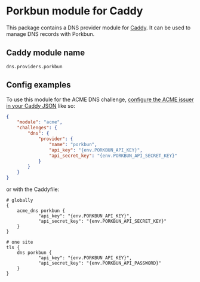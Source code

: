 
Porkbun module for Caddy
===========================

This package contains a DNS provider module for [Caddy](https://github.com/caddyserver/caddy). It can be used to manage DNS records with Porkbun.

## Caddy module name

```
dns.providers.porkbun
```

## Config examples

To use this module for the ACME DNS challenge, [configure the ACME issuer in your Caddy JSON](https://caddyserver.com/docs/json/apps/tls/automation/policies/issuer/acme/) like so:

```json
{
	"module": "acme",
	"challenges": {
		"dns": {
			"provider": {
				"name": "porkbun",
				"api_key": "{env.PORKBUN_API_KEY}",
        		"api_secret_key": "{env.PORKBUN_API_SECRET_KEY}"
			}
		}
	}
}
```

or with the Caddyfile:

```
# globally
{
	acme_dns porkbun {
			"api_key": "{env.PORKBUN_API_KEY}",
			"api_secret_key": "{env.PORKBUN_API_SECRET_KEY}"
	}
}
```

```
# one site
tls {
	dns porkbun {
			"api_key": "{env.PORKBUN_API_KEY}",
			"api_secret_key": "{env.PORKBUN_API_PASSWORD}"
	}
}
```

